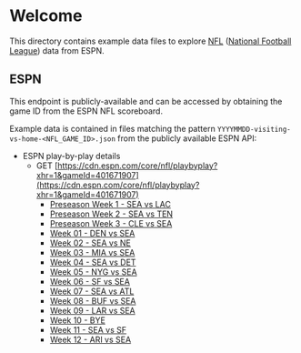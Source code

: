 # Welcome

This directory contains example data files to explore [NFL](https://www.nfl.com) ([National Football League](https://www.nfl.com)) data from ESPN.

## ESPN

This endpoint is publicly-available and can be accessed by obtaining the game ID from the ESPN NFL scoreboard.

Example data is contained in files matching the pattern `YYYYMMDD-visiting-vs-home-<NFL_GAME_ID>.json` from the publicly available ESPN API:

- ESPN play-by-play details
  - GET [https://cdn.espn.com/core/nfl/playbyplay?xhr=1&gameId=401671907](https://cdn.espn.com/core/nfl/playbyplay?xhr=1&gameId=401671907)
    - [Preseason Week 1 - SEA vs LAC](./2024-25/20240810-SEA-vs-LAC-401671907-preseason-week-1.json)
    - [Preseason Week 2 - SEA vs TEN](./2024-25/20240817-SEA-vs-TEN-401673562-preseason-week-2.json)
    - [Preseason Week 3 - CLE vs SEA](./2024-25/20240824-CLE-vs-SEA-401671904-preseason-week-3.json)
    - [Week 01 - DEN vs SEA](./2024-25/20240908-DEN-vs-SEA-401671664-week-01.json)
    - [Week 02 - SEA vs NE](./2024-25/20240915-SEA-vs-NE-401671702-week-02.json)
    - [Week 03 - MIA vs SEA](./2024-25/20240922-MIA-vs-SEA-401671662-week-03.json)
    - [Week 04 - SEA vs DET](./2024-25/20240930-SEA-vs-DET-401671491-week-04.json)
    - [Week 05 - NYG vs SEA](./2024-25/20241006-NYG-vs-SEA-401671680-week-05.json)
    - [Week 06 - SF vs SEA](./2024-25/20241010-SF-vs-SEA-401671819-week-06.json)
    - [Week 07 - SEA vs ATL](./2024-25/20241020-SEA-vs-ATL-401671730-week-07.json)
    - [Week 08 - BUF vs SEA](./2024-25/20241027-BUF-vs-SEA-401671760-week-08.json)
    - [Week 09 - LAR vs SEA](./2024-25/20241103-LAR-vs-SEA-401671776-week-09.json)
    - [Week 10 - BYE](./2024-25/20241110-SEA-BYE-week-10.json)
    - [Week 11 - SEA vs SF](./2024-25/20241117-SEA-vs-SF-401671757-week-11.json)
    - [Week 12 - ARI vs SEA](./2024-25/20241124-ARI-vs-SEA-401671775-week-12.json)
